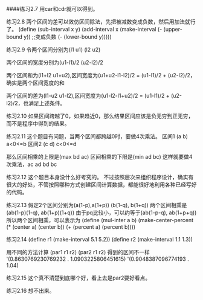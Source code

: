 ####练习2.7
用car和cdr就可以得到。

练习2.8
两个区间的差可以效仿区间除法，先把被减数变成负数，然后用加法就行了。
(define (sub-interval x y)
  (add-interval x
                (make-interval (- (upper-bound y))	;;变成负数 
			       (- (lower-bound y)))))

练习2.9
令两个区间分别为(l1 u1) (l2 u2)

两个区间的宽度分别为(u1-l1)/2 (u2-l2)/2

两个区间和为(l1+l2 u1+u2),区间宽度为(u1+u2-l1-l2)/2 = (u1-l1)/2 + (u2-l2)/2，确实是两个区间宽度的和

两个区间的差为(l1-u2 u1-l2),区间宽度为(u1-l2-l1+u2)/2 = (u1-l1)/2 + (u2-l2)/2，也满足上述条件。

练习2.10
如果区间跨越了0，如果趋近0，那么结果区间应该是负无穷到正无穷，而不是程序中得到的结果。

练习2.11
这个题目有问题，当两个区间都跨越0时，要做4次乘法。
区间1 (a b) a<0<=b
区间2 (c d) c<0<=d

那么区间相乘的上限是(max bd ac)
区间相乘的下限是(min ad bc)
这样就要做4次乘法，ac ad bd bc 

练习2.12
这个题目本身没什么好考究的。
不过按照层次来组织程序设计，确实有很大的好处，不管按照哪种方式创建区间计算数据，都能很好地利用各种已经写好的代码。

练习2.13
假定2个区间分别为(a(1-p),a(1+p)) (b(1-q), b(1+q))
两个区间相乘是(ab(1-p)(1-q), ab(1+p)(1+q))
由于pq比较小，可以约等于(ab(1-p-q), ab(1+p+q))
所以两个区间相乘，可以表示为
(define (mul-inter a b)
  (make-center-percent (* (center a) (center b))
                       (+ (percent a) (percent b))))

练习2.14
(define r1 (make-interval 5.1 5.2))
(define r2 (make-interval 1.1 1.3))

用不同的方法计算
(par1 r1 r2)
(par2 r1 r2)
得到的区间不一样
'(0.8630769230769232 . 1.0903225806451615)
'(0.9048387096774193 . 1.04)

练习2.15
这个真不清楚到底哪个好，看上去是par2要好看点。

练习2.16
想不出来。


